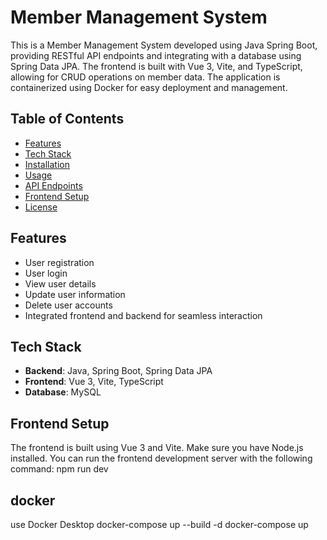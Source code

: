 # Member Management System

This is a Member Management System developed using Java Spring Boot, providing RESTful API endpoints and integrating with a database using Spring Data JPA. The frontend is built with Vue 3, Vite, and TypeScript, allowing for CRUD operations on member data. The application is containerized using Docker for easy deployment and management.

## Table of Contents

- [Features](#features)
- [Tech Stack](#tech-stack)
- [Installation](#installation)
- [Usage](#usage)
- [API Endpoints](#api-endpoints)
- [Frontend Setup](#frontend-setup)
- [License](#license)

## Features

- User registration
- User login
- View user details
- Update user information
- Delete user accounts
- Integrated frontend and backend for seamless interaction

## Tech Stack

- **Backend**: Java, Spring Boot, Spring Data JPA
- **Frontend**: Vue 3, Vite, TypeScript
- **Database**: MySQL 

## Frontend Setup
The frontend is built using Vue 3 and Vite. Make sure you have Node.js installed. You can run the frontend development server with the following command:
npm run dev

## docker
use Docker Desktop
docker-compose up --build -d
docker-compose up
